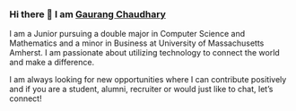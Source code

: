 ### Hi there 👋 I am [Gaurang Chaudhary](https://gaurangchaudhary.github.io/) 

I am a Junior pursuing a double major in Computer Science and Mathematics and a minor in Business at University of Massachusetts Amherst. I am passionate about utilizing technology to connect the world and make a difference.


I am always looking for new opportunities where I can contribute positively and if you are a student, alumni, recruiter or would just like to chat, let’s connect! 

<!--
**gaurangchaudhary/gaurangchaudhary** is a ✨ _special_ ✨ repository because its `README.md` (this file) appears on your GitHub profile.

Here are some ideas to get you started:

- 🔭 I’m currently working on ...
- 🌱 I’m currently learning ...
- 👯 I’m looking to collaborate on ...
- 🤔 I’m looking for help with ...
- 💬 Ask me about ...
- 📫 How to reach me: ...
- 😄 Pronouns: ...
- ⚡ Fun fact: ...
-->
